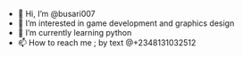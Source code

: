 - 👋 Hi, I’m @busari007
- 👀 I’m interested in game development and graphics design
- 🌱 I’m currently learning python
- 📫 How to reach me ; by text @+2348131032512

<!---
busari007/busari007 is a ✨ special ✨ repository because its `README.md` (this file) appears on your GitHub profile.
You can click the Preview link to take a look at your changes.
--->
